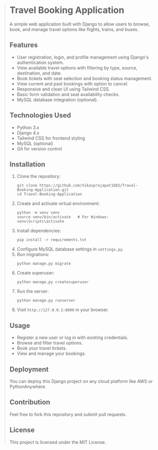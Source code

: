 > # Travel Booking Application
>
> A simple web application built with Django to allow users to browse, book, and manage travel options like flights, trains, and buses.
>
> ## Features
> - User registration, login, and profile management using Django's authentication system.
> - View available travel options with filtering by type, source, destination, and date.
> - Book tickets with seat selection and booking status management.
> - View current and past bookings with option to cancel.
> - Responsive and clean UI using Tailwind CSS.
> - Basic form validation and seat availability checks.
> - MySQL database integration (optional).
>
> ## Technologies Used
> - Python 3.x  
> - Django 4.x  
> - Tailwind CSS for frontend styling  
> - MySQL (optional)  
> - Git for version control  
>
> ## Installation
> 1. Clone the repository:
>    ```
>    git clone https://github.com/Vikasprajapat1602/Travel-Booking-Application.git
>    cd Travel-Booking-Application
>    ```
> 2. Create and activate virtual environment:
>    ```
>    python -m venv venv
>    source venv/bin/activate   # For Windows: venv\Scripts\activate
>    ```
> 3. Install dependencies:
>    ```
>    pip install -r requirements.txt
>    ```
> 4. Configure MySQL database settings in `settings.py`.
> 5. Run migrations:
>    ```
>    python manage.py migrate
>    ```
> 6. Create superuser:
>    ```
>    python manage.py createsuperuser
>    ```
> 7. Run the server:
>    ```
>    python manage.py runserver
>    ```
> 8. Visit `http://127.0.0.1:8000` in your browser.
>
> ## Usage
> - Register a new user or log in with existing credentials.
> - Browse and filter travel options.
> - Book your travel tickets.
> - View and manage your bookings.
>
> ## Deployment
> You can deploy this Django project on any cloud platform like AWS or PythonAnywhere.
>
> ## Contribution
> Feel free to fork this repository and submit pull requests.
>
> ## License
> This project is licensed under the MIT License.
